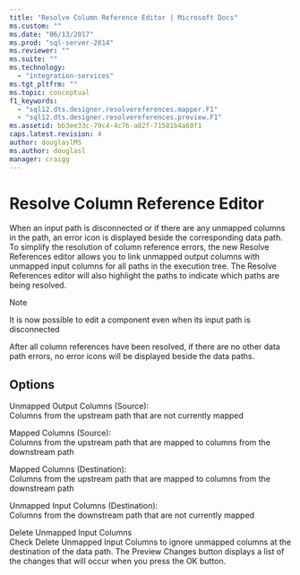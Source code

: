 ```yaml
---
title: "Resolve Column Reference Editor | Microsoft Docs"
ms.custom: ""
ms.date: "06/13/2017"
ms.prod: "sql-server-2014"
ms.reviewer: ""
ms.suite: ""
ms.technology: 
  - "integration-services"
ms.tgt_pltfrm: ""
ms.topic: conceptual
f1_keywords: 
  - "sql12.dts.designer.resolvereferences.mapper.F1"
  - "sql12.dts.designer.resolvereferences.preview.F1"
ms.assetid: bb3ee33c-79c4-4c76-a82f-71581b4a60f1
caps.latest.revision: 4
author: douglaslMS
ms.author: douglasl
manager: craigg
---
```

# Resolve Column Reference Editor
  When an input path is disconnected or if there are any unmapped columns in the path, an error icon is displayed beside the corresponding data path. To simplify the resolution of column reference errors, the new Resolve References editor allows you to link unmapped output columns with unmapped input columns for all paths in the execution tree. The Resolve References editor will also highlight the paths to indicate which paths are being resolved.  
  
> [!NOTE]  
>  It is now possible to edit a component even when its input path is disconnected  
  
 After all column references have been resolved, if there are no other data path errors, no error icons will be displayed beside the data paths.  
  
## Options  
 Unmapped Output Columns (Source):  
 Columns from the upstream path that are not currently mapped  
  
 Mapped Columns (Source):  
 Columns from the upstream path that are mapped to columns from the downstream path  
  
 Mapped Columns (Destination):  
 Columns from the upstream path that are mapped to columns from the downstream path  
  
 Unmapped Input Columns (Destination):  
 Columns from the downstream path that are not currently mapped  
  
 Delete Unmapped Input Columns  
 Check Delete Unmapped Input Columns to ignore unmapped columns at the destination of the data path. The Preview Changes button displays a list of the changes that will occur when you press the OK button.  
  
  
